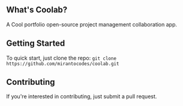 
## What's Coolab?

A Cool portfolio open-source project management collaboration app.


## Getting Started

To quick start, just clone the repo: `git clone https://github.com/mirantocodes/coolab.git`


## Contributing

If you're interested in contributing, just submit a pull request.
